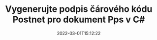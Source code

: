 ---
############################# Static ############################
layout: "auto-gen-signature"
date: 2022-03-01T15:12:22
draft: false
operation: Sign
signaturetype: Barcode
codetype: Postnet
fileformat: Pps
productName: .NET
lang: cs
productCode: net
otherformats: pdf doc docx docm dot dotm dotx odt ott rtf xls xlsx xlsm xlsb csv ods ots xltx xltm ppt pptx pps ppsx odp otp potx potm pptm ppsm png jpg bmp gif tiff svg webp wmf
breadcrumb: Put  Barcode signature on Pps for C#

############################# Head ############################
head_title: "Dokument eSign Pps s čárovým kódem Postnet v C#"
head_description: "Vytvořte podpis čárového kódu Postnet a vložte jej do dokumentu Pps s .NET pomocí několika řádků kódu. K podepisování různých formátů souborů použijte rozhraní GroupDocs Document Signature API."

############################# Header ############################
title: "Vygenerujte podpis čárového kódu Postnet pro dokument Pps v C#"
description: "ePodepište své obchodní dokumenty ve formátu Pps pomocí čárového kódu Postnet. Vygenerujte podpis čárového kódu rychle a snadno pomocí několika řádků kódu pro nastavení možností podepisování."
bg_image: "https://cms.admin.containerize.com/templates/aspose/App_Themes/V3/images/bg/header1.png"
bg_overlay: false
button:
    enable: true

############################# SubMenu ############################
submenu:
    enable: true

    left:
        img_alt: "GroupDocs.Signature for .NET"
        image: "https://cms.admin.containerize.com/templates/groupdocs/images/product-logos/90x90-noborder/groupdocs-signature-net.png"
        product: "GroupDocs.Signature"
        platform: ".NET"



############################# About ############################
about:
    enable: true
    title: "O rozhraní API pro podpisy čárových kódů GroupDocs.Signature for .NET."
    content: |
        [GroupDocs.Signature for .NET](https://products.groupdocs.com/signature/net/) je rychlé a snadné rozhraní API pro správu elektronického podepisování digitálních dokumentů pomocí typů čárových kódů, jako jsou UPCA, UPCE, EAN13, EAN14, Code39, Code39Extended, Code128, Codabar, Postnet, ISBN , ITF14 a mnoho dalších. Zákazníci mohou snadno vytvářet čárové kódy poskytující požadovaný text a vkládat je do PDF, dokumentů Microsoft Office Words, sešitů Microsoft Office Excel, prezentací MS PowerPoint, souborů Adobe Photoshop a různých obrazových formátů. Čárové kódy umístěné v dokumentech lze aktualizovat, vyhledávat, ověřovat, mazat nebo zobrazovat náhled. Navíc je podporováno přizpůsobení čárových kódů.
    

############################# Steps ############################
steps:
    enable: true
    title_left: "Kroky k podepsání Pps pomocí Barcode v C#"
    content_left: |
        [GroupDocs.Signature for .NET](https://products.groupdocs.com/signature/net/) umožňuje rychle a snadno podepisovat dokumenty Pps pomocí podpisů Barcode.
        
        * Vytvořte instanci třídy Signature poskytující soubor Pps, který se má podepisovat jako cesta nebo proud paměti
        * Instantujte třídu SignOptions a nastavte všechna požadovaná data.
        * Vyvolejte metodu Signature.Sign() předáním výstupního souboru Pps nebo proudu paměti

    title_right: " Požadavky na systém"
    content_right: |
        GroupDocs.Signature for .NET jsou podporovány na všech hlavních platformách a operačních systémech. Před spuštěním níže uvedeného kódu se prosím ujistěte, že máte na svém systému nainstalovány následující předpoklady.

        * Operační systémy: Microsoft Windows, Linux, MacOS
        * Vývojová prostředí: Microsoft Visual Studio, Xamarin, MonoDevelop
        * Frameworks: .NET Framework, .NET Standard, .NET Core, Mono
        * Získejte nejnovější GroupDocs.Signature for .NET od [Nuget](https://www.nuget.org/packages/groupdocs.signature)
         
    code: |
        ```csharp    
        
        // Set up input Pps file
        string filePath = "input.pps";
        // Set up output file
        string outputFilePath = "output.pps";

        // Instantiate Signature for input file
        using (var signature = new GroupDocs.Signature.Signature(filePath))
        {
                // create barcode option with predefined barcode text
                var options = new BarcodeSignOptions("BC12345678")
                {
                    // setup Barcode encoding type
                    EncodeType = BarcodeTypes.Postnet,

                    // set signature position
                    Left = 50,
                    Top = 50,
                    Width = 200,
                    Height = 50                                        
                };
                
                // sign Pps document
                SignResult result = signature.Sign(outputFilePath, options);
        }

        ```

############################# Demos ############################
demos:
    enable: true
    title: "Podepisování dokumentů Pps pomocí živé ukázky Barcode"
    content: |
       Podepište soubor Pps pomocí různých podpisů právě teď na webu [GroupDocs.Signature App](https://products.groupdocs.app/signature/family). Bezplatné online demo na vás čeká.

        
############################# About Formats ############################
about_formats:
    enable: true
    format:
        # format loop
        - icon: "fas fa-barcode"
          title: "About Postnet Barcode"
          content: |
            POSTNET (Postal Numeric Encoding Technique) je symbolika čárového kódu, kterou používá poštovní služba Spojených států pro pomoc při směrování pošty.
          characterset: |
             Číslice (0-9).
          textcapacity: |
             Až 11 znaků.
          image: |
             iVBORw0KGgoAAAANSUhEUgAAACcAAAAjCAYAAAAXMhMjAAAAAXNSR0IArs4c6QAAAARnQU1BAACxjwv8YQUAAAAJcEhZcwAADsMAAA7DAcdvqGQAAACeSURBVFhH7c7BCkMxEELR/P9Pp1LoRrCXpi4Cbw5kIRKZtS82x52a407Ncae+HrfWer8Pyr+i/3NcQv/nuIT+z3EJ/X/Ocf9mlxuhsXZ2uREaa2eXG6Gxdna5ERprZ5cbobF2drkRGmtnlxuhsXZ2uREaa2eXG6Gxdna5ERprZ5cbobF2drkRGmtnlxuhsXZ2ubnAHHdqjjt18XF7vwDevzbHqsQWPwAAAABJRU5ErkJggg==

          link: ""

############################# More Formats ############################
more_formats:
    enable: true
    title: "Další podporované podpisy Barcode pro C#"
    content: |
        "Můžete také podepsat Pps pomocí jiných typů podpisů. Podívejte se prosím na níže uvedený seznam."
    format: 
        
       
back_to_top:
    enable: true
---